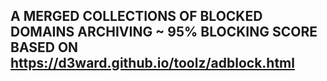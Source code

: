 ## A MERGED COLLECTIONS OF BLOCKED DOMAINS ARCHIVING ~ 95% BLOCKING SCORE BASED ON https://d3ward.github.io/toolz/adblock.html
